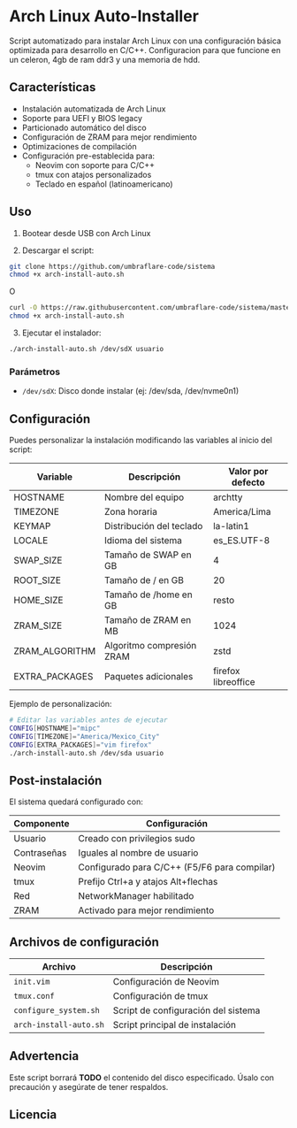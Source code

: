 # Arch Linux Auto-Installer

Script automatizado para instalar Arch Linux con una configuración básica optimizada para desarrollo en C/C++. Configuracion para que funcione en un celeron, 4gb de ram ddr3 y una memoria de hdd. 

## Características

- Instalación automatizada de Arch Linux
- Soporte para UEFI y BIOS legacy
- Particionado automático del disco
- Configuración de ZRAM para mejor rendimiento
- Optimizaciones de compilación
- Configuración pre-establecida para:
  - Neovim con soporte para C/C++
  - tmux con atajos personalizados
  - Teclado en español (latinoamericano)

## Uso

1. Bootear desde USB con Arch Linux

2. Descargar el script:
```bash
git clone https://github.com/umbraflare-code/sistema
chmod +x arch-install-auto.sh
```
O 
```bash
curl -O https://raw.githubusercontent.com/umbraflare-code/sistema/master/arch-install-auto.sh
chmod +x arch-install-auto.sh
```

3. Ejecutar el instalador:
```bash 
./arch-install-auto.sh /dev/sdX usuario
```

### Parámetros
- `/dev/sdX`: Disco donde instalar (ej: /dev/sda, /dev/nvme0n1)

## Configuración

Puedes personalizar la instalación modificando las variables al inicio del script:

| Variable | Descripción | Valor por defecto |
|----------|-------------|-------------------|
| HOSTNAME | Nombre del equipo | archtty |
| TIMEZONE | Zona horaria | America/Lima |
| KEYMAP | Distribución del teclado | la-latin1 |
| LOCALE | Idioma del sistema | es_ES.UTF-8 |
| SWAP_SIZE | Tamaño de SWAP en GB | 4 |
| ROOT_SIZE | Tamaño de / en GB | 20 |
| HOME_SIZE | Tamaño de /home en GB | resto |
| ZRAM_SIZE | Tamaño de ZRAM en MB | 1024 |
| ZRAM_ALGORITHM | Algoritmo compresión ZRAM | zstd |
| EXTRA_PACKAGES | Paquetes adicionales | firefox libreoffice |

Ejemplo de personalización:

```bash
# Editar las variables antes de ejecutar
CONFIG[HOSTNAME]="mipc"
CONFIG[TIMEZONE]="America/Mexico_City"
CONFIG[EXTRA_PACKAGES]="vim firefox"
./arch-install-auto.sh /dev/sda usuario
```

## Post-instalación

El sistema quedará configurado con:

| Componente | Configuración |
|------------|---------------|
| Usuario | Creado con privilegios sudo |
| Contraseñas | Iguales al nombre de usuario |
| Neovim | Configurado para C/C++ (F5/F6 para compilar) |
| tmux | Prefijo Ctrl+a y atajos Alt+flechas |
| Red | NetworkManager habilitado |
| ZRAM | Activado para mejor rendimiento |

## Archivos de configuración

| Archivo | Descripción |
|---------|-------------|
| `init.vim` | Configuración de Neovim |
| `tmux.conf` | Configuración de tmux |
| `configure_system.sh` | Script de configuración del sistema |
| `arch-install-auto.sh` | Script principal de instalación |

## Advertencia

Este script borrará **TODO** el contenido del disco especificado. Úsalo con precaución y asegúrate de tener respaldos.

## Licencia